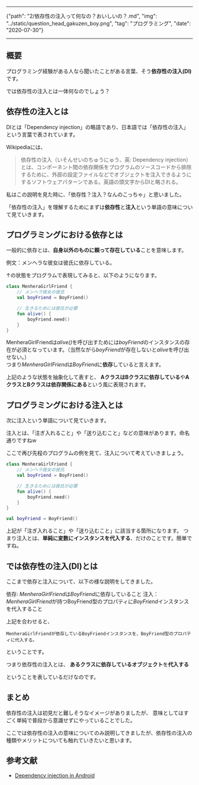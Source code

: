 *****
{"path": "2/依存性の注入って何なの？おいしいの？.md", "img": "../static/question_head_gakuzen_boy.png", "tag": "プログラミング", "date": "2020-07-30"}
*****

## 概要

プログラミング経験がある人なら聞いたことがある言葉、そう<b>依存性の注入(DI)</b>です。

では依存性の注入とは一体何なのでしょう？

## 依存性の注入とは
DIとは「Dependency injection」の略語であり、日本語では「依存性の注入」という言葉で表されています。

Wikipediaには、

> 依存性の注入（いそんせいのちゅうにゅう、英: Dependency injection）とは、コンポーネント間の依存関係をプログラムのソースコードから排除するために、外部の設定ファイルなどでオブジェクトを注入できるようにするソフトウェアパターンである。英語の頭文字からDIと略される。

私はこの説明を見た時に、「依存性？注入？なんのこっちゃ」と思いました。

「依存性の注入」を理解するためにまずは<b>依存性</b>と<b>注入</b>という単語の意味について見ていきます。

## プログラミングにおける依存とは
一般的に依存とは、<b>自身以外のものに頼って存在している</b>ことを意味します。

例文：メンヘラな彼女は彼氏に依存している。

↑の状態をプログラムで表現してみると、以下のようになります。

```Kotlin
class MenheraGirlFriend {
    // メンヘラ彼女の彼氏
    val boyFriend = BoyFriend()

    // 生きるためには彼氏が必要
    fun alive() {
        boyFriend.need()
    }
}
```

MenheraGirlFriendは<i>alive()</i>を呼び出すためには<i>boyFriend</i>のインスタンスの存在が必須となっています。（当然ながら<i>boyFriend</i>が存在しないと<i>alive</i>を呼び出せない。）<br>
つまり<i>MenheraGirlFriend</i>は<i>BoyFriend</i>に<b>依存</b>していると言えます。

上記のような状態を抽象化して表すと、
<b>AクラスはBクラスに依存している</b>や<b>AクラスとBクラスは依存関係にある</b>という風に表現されます。

## プログラミングにおける注入とは
次に注入という単語について見ていきます。

注入とは、「注ぎ入れること」や「送り込むこと」などの意味があります。命名通りですねw

ここで再び先程のプログラムの例を見て、注入について考えていきましょう。

```Kotlin
class MenheraGirlFriend {
    // メンヘラ彼女の彼氏
    val boyFriend = BoyFriend()

    // 生きるためには彼氏が必要
    fun alive() {
        boyFriend.need()
    }
}
```

```Kotlin
val boyFriend = BoyFriend()
```
上記が「注ぎ入れること」や「送り込むこと」に該当する箇所になります。
つまり注入とは、<b>単純に変数にインスタンスを代入する</b>、だけのことです。簡単ですね。

## では依存性の注入(DI)とは
ここまで依存と注入について、以下の様な説明をしてきました。

依存: <i>MenheraGirlFriend</i>は<i>BoyFriend</i>に依存していること
注入：<i>MenheraGirlFriend</i>が持つBoyFriend型のプロパティに<i>BoyFriend</i>インスタンスを代入すること

上記を合わせると、
```
MenheraGirlFriendが依存しているBoyFriendインスタンスを、BoyFriend型のプロパティに代入する。
```
ということです。

つまり依存性の注入とは、
<b>あるクラスに依存しているオブジェクト</b>を<b>代入する</b>

ということを表しているだけなのです。

## まとめ
依存性の注入は初見だと難しそうなイメージがありましたが、
意味としてはすごく単純で普段から意識せずにやっていることでした。

ここでは依存性の注入の意味についてのみ説明してきましたが、依存性の注入の種類やメリットについても触れていきたいと思います。

## 参考文献
- [Dependency injection in Android](https://developer.android.com/training/dependency-injection)
